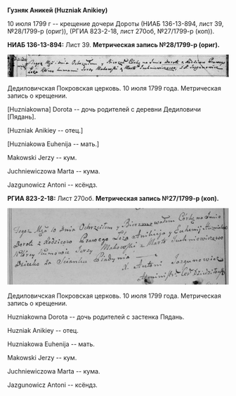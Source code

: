 **Гузняк Аникей (Huzniak Anikiey)**

10 июля 1799 г -- крещение дочери Дороты (НИАБ 136-13-894, лист 39,
№28/1799-р (ориг)), (РГИА 823-2-18, лист 270об, №27/1799-р (коп)).

**НИАБ 136-13-894:** Лист 39. **Метрическая запись №28/1799-р (ориг).**

![](./media/631623c13f9a3d7afe8a6c855602420ad82187e4.png)

Дедиловичская Покровская церковь. 10 июля 1799 года. Метрическая запись
о крещении.

\[Huzniakowna\] Dorota -- дочь родителей с деревни Дедиловичи
\[Пядань\].

\[Huzniak Anikiey -- отец.\]

\[Huzniakowa Euhenija -- мать.\]

Makowski Jerzy -- кум.

Juchniewiczowa Marta -- кума.

Jazgunowicz Antoni -- ксёндз.

**РГИА 823-2-18:** Лист 270об. **Метрическая запись №27/1799-р (коп).**

![](./media/f313adc14fe788410f49582976dcc267a96aed76.png)

Дедиловичская Покровская церковь. 10 июля 1799 года. Метрическая запись
о крещении.

Huzniakowna Dorota -- дочь родителей с застенка Пядань.

Huzniak Anikiey -- отец.

Huzniakowa Euhenija -- мать.

Makowski Jerzy -- кум.

Juchniewiczowa Marta -- кума.

Jazgunowicz Antoni -- ксёндз.

